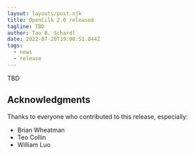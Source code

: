 ```yaml
---
layout: layouts/post.njk
title: OpenCilk 2.0 released
tagline: TBD
author: Tao B. Schardl
date: 2022-07-20T19:08:51.844Z
tags:
  - news
  - release
---
```

TBD

## Acknowledgments

Thanks to everyone who contributed to this release, especially:
- Brian Wheatman
- Teo Collin
- William Luo